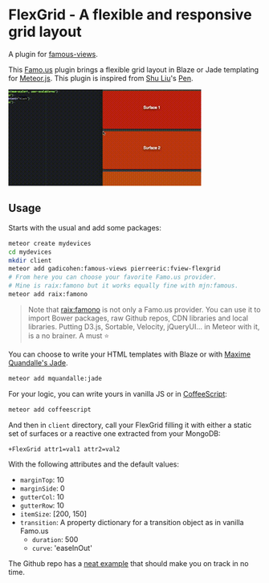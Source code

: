 # FlexGrid - A flexible and responsive grid layout

A plugin for [famous-views](http://famous-views.meteor.com).

This [Famo.us](http://famo.us) plugin brings a flexible grid layout in Blaze or Jade templating for [Meteor.js](https://www.meteor.com). This plugin is inspired from [Shu Liu](https://twitter.com/shupacio)'s [Pen](http://codepen.io/shupac/pen/zGFiE).

![FlexGrid](https://raw.githubusercontent.com/PEM--/fview-flexgrid/master/assets/output.gif)

## Usage
Starts with the usual and add some packages:
```bash
meteor create mydevices
cd mydevices
mkdir client
meteor add gadicohen:famous-views pierreeric:fview-flexgrid
# From here you can choose your favorite Famo.us provider.
# Mine is raix:famono but it works equally fine with mjn:famous.
meteor add raix:famono
```

> Note that [raix:famono](https://atmospherejs.com/raix/famono) is not only a Famo.us provider. You can use it to import Bower packages, raw Github repos, CDN libraries and local libraries. Putting D3.js, Sortable, Velocity, jQueryUI... in Meteor with it, is a no brainer. A must :star:

You can choose to write your HTML templates with Blaze or
with [Maxime Quandalle's Jade](https://github.com/mquandalle/meteor-jade).
```bash
meteor add mquandalle:jade
```

For your logic, you can write yours in vanilla JS or in [CoffeeScript](https://atmospherejs.com/meteor/coffeescript):
```bash
meteor add coffeescript
```

And then in `client` directory, call your FlexGrid filling it with either a static set of surfaces or a reactive one extracted from your MongoDB:
```jade
+FlexGrid attr1=val1 attr2=val2
```
With the following attributes and the default values:
* `marginTop`: 10
* `marginSide`: 0
* `gutterCol`: 10
* `gutterRow`: 10
* `itemSize`: [200, 150]
* `transition`: A property dictionary for a transition object as in vanilla Famo.us
    * `duration`: 500
    * `curve`: 'easeInOut'

The Github repo has a [neat example](https://github.com/PEM--/fview-flexgrid/tree/master/example) that should make you on track in no time.
